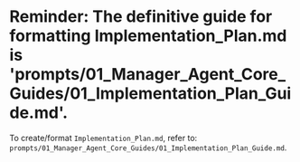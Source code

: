 # Reminder: The definitive guide for formatting Implementation_Plan.md is 'prompts/01_Manager_Agent_Core_Guides/01_Implementation_Plan_Guide.md'.

To create/format `Implementation_Plan.md`, refer to: `prompts/01_Manager_Agent_Core_Guides/01_Implementation_Plan_Guide.md`.